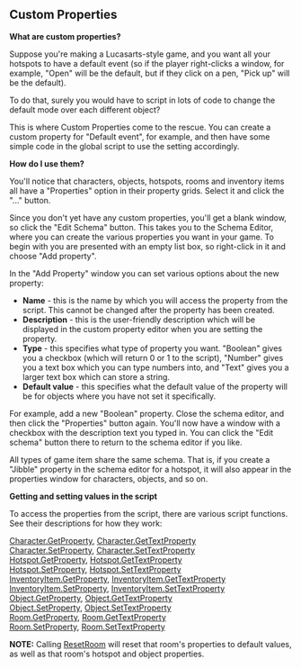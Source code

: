 Custom Properties
-----------------

**What are custom properties?**

Suppose you're making a Lucasarts-style game, and you want all your
hotspots to have a default event (so if the player right-clicks a
window, for example, "Open" will be the default, but if they click on a
pen, "Pick up" will be the default).

To do that, surely you would have to script in lots of code to change
the default mode over each different object?

This is where Custom Properties come to the rescue. You can create a
custom property for "Default event", for example, and then have some
simple code in the global script to use the setting accordingly.

**How do I use them?**

You'll notice that characters, objects, hotspots, rooms and inventory
items all have a "Properties" option in their property grids. Select it
and click the "..." button.

Since you don't yet have any custom properties, you'll get a blank
window, so click the "Edit Schema" button. This takes you to the Schema
Editor, where you can create the various properties you want in your
game. To begin with you are presented with an empty list box, so
right-click in it and choose "Add property".

In the "Add Property" window you can set various options about the new
property:

-   **Name** - this is the name by which you will access the property
    from the script. This cannot be changed after the property has
    been created.
-   **Description** - this is the user-friendly description which will
    be displayed in the custom property editor when you are setting
    the property.
-   **Type** - this specifies what type of property you want. "Boolean"
    gives you a checkbox (which will return 0 or 1 to the script),
    "Number" gives you a text box which you can type numbers into, and
    "Text" gives you a larger text box which can store a string.
-   **Default value** - this specifies what the default value of the
    property will be for objects where you have not set it specifically.

For example, add a new "Boolean" property. Close the schema editor, and
then click the "Properties" button again. You'll now have a window with
a checkbox with the description text you typed in. You can click the
"Edit schema" button there to return to the schema editor if you like.

All types of game item share the same schema. That is, if you create a
"Jibble" property in the schema editor for a hotspot, it will also
appear in the properties window for characters, objects, and so on.

**Getting and setting values in the script**

To access the properties from the script, there are various script
functions. See their descriptions for how they work:

[Character.GetProperty](Character#getproperty),
[Character.GetTextProperty](Character#gettextproperty)<br>
[Character.SetProperty](Character#setproperty),
[Character.SetTextProperty](Character#settextproperty)<br>
[Hotspot.GetProperty](Hotspot#getproperty),
[Hotspot.GetTextProperty](Hotspot#gettextproperty)<br>
[Hotspot.SetProperty](Hotspot#setproperty),
[Hotspot.SetTextProperty](Hotspot#settextproperty)<br>
[InventoryItem.GetProperty](InventoryItem#getproperty),
[InventoryItem.GetTextProperty](InventoryItem#gettextproperty)<br>
[InventoryItem.SetProperty](InventoryItem#setproperty),
[InventoryItem.SetTextProperty](InventoryItem#settextproperty)<br>
[Object.GetProperty](Object#getproperty),
[Object.GetTextProperty](Object#gettextproperty)<br>
[Object.SetProperty](Object#setproperty),
[Object.SetTextProperty](Object#settextproperty)<br>
[Room.GetProperty](Room#getproperty),
[Room.GetTextProperty](Room#gettextproperty)<br>
[Room.SetProperty](Room#setproperty),
[Room.SetTextProperty](Room#settextproperty)

**NOTE:** Calling [ResetRoom](Room#resetroom) will reset that
room's properties to default values, as well as that room's hotspot and
object properties.
